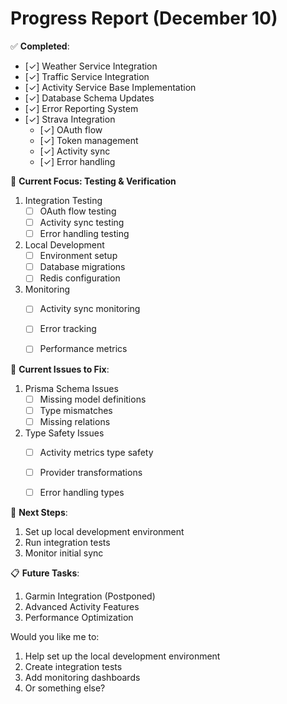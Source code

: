 # Progress Report (December 10)

✅ **Completed**:
- [✓] Weather Service Integration
- [✓] Traffic Service Integration
- [✓] Activity Service Base Implementation
- [✓] Database Schema Updates
- [✓] Error Reporting System
- [✓] Strava Integration
  - [✓] OAuth flow
  - [✓] Token management
  - [✓] Activity sync
  - [✓] Error handling

📝 **Current Focus: Testing & Verification**
1. Integration Testing
   - [ ] OAuth flow testing
   - [ ] Activity sync testing
   - [ ] Error handling testing

2. Local Development
   - [ ] Environment setup
   - [ ] Database migrations
   - [ ] Redis configuration

3. Monitoring
   - [ ] Activity sync monitoring
   - [ ] Error tracking
   - [ ] Performance metrics


🚨 **Current Issues to Fix**:
1. Prisma Schema Issues
   - [ ] Missing model definitions
   - [ ] Type mismatches
   - [ ] Missing relations

2. Type Safety Issues
   - [ ] Activity metrics type safety
   - [ ] Provider transformations
   - [ ] Error handling types


🔄 **Next Steps**:
1. Set up local development environment
2. Run integration tests
3. Monitor initial sync

📋 **Future Tasks**:
1. Garmin Integration (Postponed)
2. Advanced Activity Features
3. Performance Optimization

Would you like me to:
1. Help set up the local development environment
2. Create integration tests
3. Add monitoring dashboards
4. Or something else?